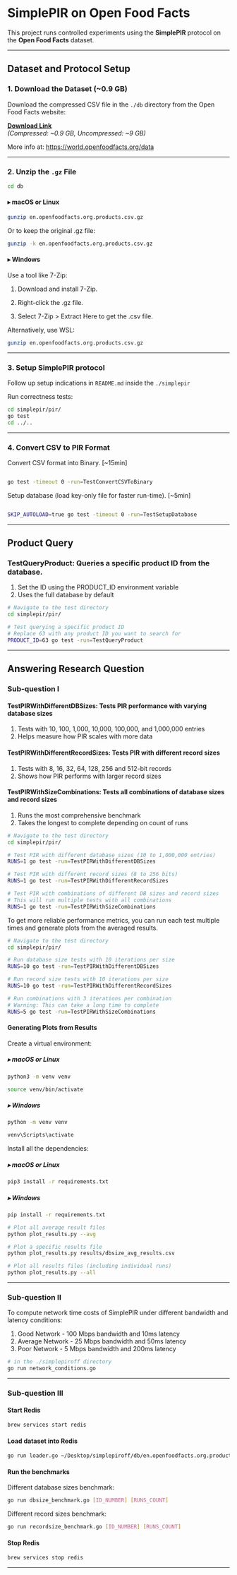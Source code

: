 # SimplePIR on Open Food Facts

This project runs controlled experiments using the **SimplePIR** protocol on the **Open Food Facts** dataset.

---

## Dataset and Protocol Setup

### 1. Download the Dataset (~0.9 GB)

Download the compressed CSV file in the `./db` directory from the Open Food Facts website:

**[Download Link](https://static.openfoodfacts.org/data/en.openfoodfacts.org.products.csv.gz)**  
_(Compressed: ~0.9 GB, Uncompressed: ~9 GB)_

More info at: https://world.openfoodfacts.org/data

---

### 2. Unzip the `.gz` File

```bash
cd db
```

#### ▸ macOS or Linux

```bash
gunzip en.openfoodfacts.org.products.csv.gz
```

Or to keep the original .gz file:

```bash
gunzip -k en.openfoodfacts.org.products.csv.gz
```

#### ▸ Windows

Use a tool like 7-Zip:

1. Download and install 7-Zip.

2. Right-click the .gz file.

3. Select 7-Zip > Extract Here to get the .csv file.

Alternatively, use WSL:

```bash
gunzip en.openfoodfacts.org.products.csv.gz
```

---


### 3. Setup SimplePIR protocol

Follow up setup indications in `README.md` inside the `./simplepir`

Run correctness tests:

```bash
cd simplepir/pir/
go test
cd ../..
```

---

### 4. Convert CSV to PIR Format

Convert CSV format into Binary. [~15min]

```bash

go test -timeout 0 -run=TestConvertCSVToBinary

```

Setup database (load key-only file for faster run-time). [~5min]

```bash

SKIP_AUTOLOAD=true go test -timeout 0 -run=TestSetupDatabase

```
---

## Product Query

### TestQueryProduct: Queries a specific product ID from the database.

1. Set the ID using the PRODUCT_ID environment variable
2. Uses the full database by default


```bash
# Navigate to the test directory
cd simplepir/pir/

# Test querying a specific product ID
# Replace 63 with any product ID you want to search for
PRODUCT_ID=63 go test -run=TestQueryProduct
```

---


## Answering Research Question

### Sub-question I 

#### TestPIRWithDifferentDBSizes: Tests PIR performance with varying database sizes

1. Tests with 10, 100, 1,000, 10,000, 100,000, and 1,000,000 entries
2. Helps measure how PIR scales with more data

#### TestPIRWithDifferentRecordSizes: Tests PIR with different record sizes

1. Tests with 8, 16, 32, 64, 128, 256 and 512-bit records
2. Shows how PIR performs with larger record sizes

#### TestPIRWithSizeCombinations: Tests all combinations of database sizes and record sizes

1. Runs the most comprehensive benchmark
2. Takes the longest to complete depending on count of runs

```bash
# Navigate to the test directory
cd simplepir/pir/

# Test PIR with different database sizes (10 to 1,000,000 entries)
RUNS=1 go test -run=TestPIRWithDifferentDBSizes

# Test PIR with different record sizes (8 to 256 bits)
RUNS=1 go test -run=TestPIRWithDifferentRecordSizes

# Test PIR with combinations of different DB sizes and record sizes
# This will run multiple tests with all combinations
RUNS=1 go test -run=TestPIRWithSizeCombinations
```

To get more reliable performance metrics, you can run each test multiple times and generate plots from the averaged results.

```bash
# Navigate to the test directory
cd simplepir/pir/

# Run database size tests with 10 iterations per size
RUNS=10 go test -run=TestPIRWithDifferentDBSizes

# Run record size tests with 10 iterations per size
RUNS=10 go test -run=TestPIRWithDifferentRecordSizes

# Run combinations with 3 iterations per combination
# Warning: This can take a long time to complete
RUNS=5 go test -run=TestPIRWithSizeCombinations
```

#### Generating Plots from Results

Create a virtual environment:

##### ▸ macOS or Linux

```bash
python3 -m venv venv

source venv/bin/activate
```

##### ▸ Windows

```bash
python -m venv venv

venv\Scripts\activate
```

Install all the dependencies:

##### ▸ macOS or Linux

```bash
pip3 install -r requirements.txt
```

##### ▸ Windows

```bash
pip install -r requirements.txt
```

```bash
# Plot all average result files
python plot_results.py --avg

# Plot a specific results file
python plot_results.py results/dbsize_avg_results.csv

# Plot all results files (including individual runs)
python plot_results.py --all
```

---

### Sub-question II

To compute network time costs of SimplePIR under different bandwidth and latency conditions:

1. Good Network - 100 Mbps bandwidth and 10ms latency
2. Average Network - 25 Mbps bandwidth and 50ms latency
3. Poor Network - 5 Mbps bandwidth and 200ms latency

```bash
# in the ./simplepiroff directory
go run network_conditions.go
```

---

### Sub-question III

#### Start Redis

```bash
brew services start redis
```

#### Load dataset into Redis

```bash
go run loader.go ~/Desktop/simplepiroff/db/en.openfoodfacts.org.products.csv
```

#### Run the benchmarks

Different database sizes benchmark:

```bash
go run dbsize_benchmark.go [ID_NUMBER] [RUNS_COUNT]
```

Different record sizes benchmark:

```bash
go run recordsize_benchmark.go [ID_NUMBER] [RUNS_COUNT]
```

#### Stop Redis

```bash
brew services stop redis
```
---